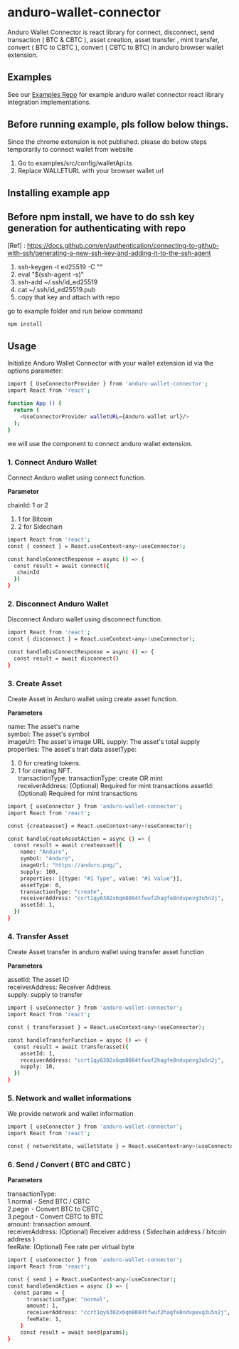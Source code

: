# anduro-wallet-connector

Anduro Wallet Connector is react library for connect, disconnect, send transaction ( BTC & CBTC ), asset creation, asset transfer , mint transfer, convert ( BTC to CBTC ), convert ( CBTC to BTC) in anduro browser wallet extension.

## Examples

See our [Examples Repo][examples] for example anduro wallet connector react library integration
implementations.

## Before running example, pls follow below things.

Since the chrome extension is not published. please do below steps temporarily to connect wallet from website

1. Go to examples/src/config/walletApi.ts
2. Replace WALLETURL with your browser wallet url

## Installing example app

## Before npm install, we have to do ssh key generation for authenticating with repo

[Ref] : https://docs.github.com/en/authentication/connecting-to-github-with-ssh/generating-a-new-ssh-key-and-adding-it-to-the-ssh-agent

1. ssh-keygen -t ed25519 -C "<YOUR-EMAIL>"
2. eval "$(ssh-agent -s)"
3. ssh-add ~/.ssh/id_ed25519
4. cat ~/.ssh/id_ed25519.pub
5. copy that key and attach with repo

go to example folder and run below command

```bash
npm install
```

[examples]: https://github.com/MarathonDH/anduro-wallet-connector-react/tree/main/example

## Usage

Initialize Anduro Wallet Connector with your wallet extension id via the options parameter:

```bash
import { UseConnectorProvider } from 'anduro-wallet-connector';
import React from 'react';

function App () {
  return (
    <UseConnectorProvider walletURL={Anduro wallet url}/>
  );
}
```

we will use the <UseConnectorProvider /> component to connect anduro wallet extension.

### 1. Connect Anduro Wallet

Connect Anduro wallet using connect function.

**Parameter**

chainId: 1 or 2

1. 1 for Bitcoin
2. 2 for Sidechain

```bash
import React from 'react';
const { connect } = React.useContext<any>(useConnector);

const handleConnectResponse = async () => {
  const result = await connect({
   chainId
  })
}
```

### 2. Disconnect Anduro Wallet

Disconnect Anduro wallet using disconnect function.

```bash
import React from 'react';
const { disconnect } = React.useContext<any>(useConnector);

const handleDisConnectResponse = async () => {
  const result = await disconnect()
}
```

### 3. Create Asset

Create Asset in Anduro wallet using create asset function.

**Parameters**

name: The asset's name  
symbol: The asset's symbol  
imageUrl: The asset's image URL
supply: The asset's total supply
properties: The asset's trait data
assetType:

1. 0 for creating tokens.
2. 1 for creating NFT.\
   transactionType: transactionType: create OR mint\
   receiverAddress: (Optional) Required for mint transactions
   assetId: (Optional) Required for mint transactions

```bash
import { useConnector } from 'anduro-wallet-connector';
import React from 'react';

const {createasset} = React.useContext<any>(useConnector);

const handleCreateAssetAction = async () => {
  const result = await createasset({
    name: "Anduro",
    symbol: "Anduro",
    imageUrl: "https://anduro.png/",
    supply: 100,
    properties: [{type: "#1 Type", value: "#1 Value"}],
    assetType: 0,
    transactionType: "create",
    receiverAddress: "ccrt1qy6302x6qm8084tfwuf2hagfe8ndvpevg3u5n2j",
    assetId: 1,
  })
}
```

### 4. Transfer Asset

Create Asset transfer in anduro wallet using transfer asset function

**Parameters**

assetId: The asset ID \
receiverAddress: Receiver Address \
supply: supply to transfer

```bash
import { useConnector } from 'anduro-wallet-connector';
import React from 'react';

const { transferasset } = React.useContext<any>(useConnector);

const handleTransferFunction = async () => {
  const result = await transferasset({
    assetId: 1,
    receiverAddress: "ccrt1qy6302x6qm8084tfwuf2hagfe8ndvpevg3u5n2j",
    supply: 10,
  })
}
```

### 5. Network and wallet informations

We provide network and wallet information

```bash
import { useConnector } from 'anduro-wallet-connector';
import React from 'react';

const { networkState, walletState } = React.useContext<any>(useConnector);
```

### 6. Send / Convert ( BTC and CBTC )

**Parameters**

transactionType:\
1.normal - Send BTC / CBTC \
2.pegin - Convert BTC to CBTC ,\
3.pegout - Convert CBTC to BTC\
amount: transaction amount.\
receiverAddress: (Optional) Receiver address ( Sidechain address / bitcoin address )\
feeRate: (Optional) Fee rate per virtual byte

```bash
import { useConnector } from 'anduro-wallet-connector';
import React from 'react';

const { send } = React.useContext<any>(useConnector);
const handleSendAction = async () => {
  const params = {
      transactionType: "normal",
      amount: 1,
      receiverAddress: "ccrt1qy6302x6qm8084tfwuf2hagfe8ndvpevg3u5n2j",
      feeRate: 1,
    }
    const result = await send(params);
}
```
